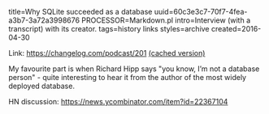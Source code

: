 title=Why SQLite succeeded as a database
uuid=60c3e3c7-70f7-4fea-a3b7-3a72a3998676
PROCESSOR=Markdown.pl
intro=Interview (with a transcript) with its creator.
tags=history links
styles=archive
created=2016-04-30

Link: <https://changelog.com/podcast/201> [(cached version)](http://archive.is/6VR8o)

My favourite part is when Richard Hipp says "you know, I’m not a database person" - quite interesting to hear it from the author of the most widely deployed database.

HN discussion: <https://news.ycombinator.com/item?id=22367104>
